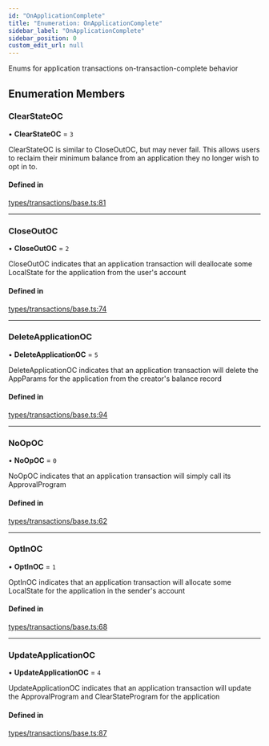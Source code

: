 ```yaml
---
id: "OnApplicationComplete"
title: "Enumeration: OnApplicationComplete"
sidebar_label: "OnApplicationComplete"
sidebar_position: 0
custom_edit_url: null
---
```


Enums for application transactions on-transaction-complete behavior

## Enumeration Members

### ClearStateOC

• **ClearStateOC** = ``3``

ClearStateOC is similar to CloseOutOC, but may never fail. This
allows users to reclaim their minimum balance from an application
they no longer wish to opt in to.

#### Defined in

[types/transactions/base.ts:81](https://github.com/joe-p/js-algorand-sdk/blob/6a3021f/src/types/transactions/base.ts#L81)

___

### CloseOutOC

• **CloseOutOC** = ``2``

CloseOutOC indicates that an application transaction will deallocate
some LocalState for the application from the user's account

#### Defined in

[types/transactions/base.ts:74](https://github.com/joe-p/js-algorand-sdk/blob/6a3021f/src/types/transactions/base.ts#L74)

___

### DeleteApplicationOC

• **DeleteApplicationOC** = ``5``

DeleteApplicationOC indicates that an application transaction will
delete the AppParams for the application from the creator's balance
record

#### Defined in

[types/transactions/base.ts:94](https://github.com/joe-p/js-algorand-sdk/blob/6a3021f/src/types/transactions/base.ts#L94)

___

### NoOpOC

• **NoOpOC** = ``0``

NoOpOC indicates that an application transaction will simply call its
ApprovalProgram

#### Defined in

[types/transactions/base.ts:62](https://github.com/joe-p/js-algorand-sdk/blob/6a3021f/src/types/transactions/base.ts#L62)

___

### OptInOC

• **OptInOC** = ``1``

OptInOC indicates that an application transaction will allocate some
LocalState for the application in the sender's account

#### Defined in

[types/transactions/base.ts:68](https://github.com/joe-p/js-algorand-sdk/blob/6a3021f/src/types/transactions/base.ts#L68)

___

### UpdateApplicationOC

• **UpdateApplicationOC** = ``4``

UpdateApplicationOC indicates that an application transaction will
update the ApprovalProgram and ClearStateProgram for the application

#### Defined in

[types/transactions/base.ts:87](https://github.com/joe-p/js-algorand-sdk/blob/6a3021f/src/types/transactions/base.ts#L87)
